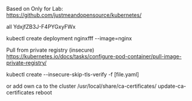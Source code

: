 Based on Only for Lab: https://github.com/justmeandopensource/kubernetes/

all YdxjfZB3J-F4PYGxyFWx

kubectl create deployment nginxfff --image=nginx


Pull from private registry (insecure)
https://kubernetes.io/docs/tasks/configure-pod-container/pull-image-private-registry/


kubectl create --insecure-skip-tls-verify -f [file.yaml]

or add own ca to the cluster
/usr/local/share/ca-certificates/
update-ca-certificates
reboot